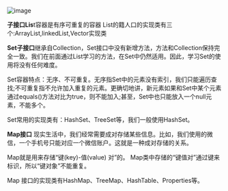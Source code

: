 ![image](https://user-images.githubusercontent.com/65000660/172333120-83a9639c-c79c-42db-bf51-aa440f5e2e24.png)






**子接口Lis**t容器是有序可重复的容器
List的籍人口的实现类有三个:ArrayList,linkedList,Vector实现类

  **Set子接口**继承自Collection，Set接口中没有新增方法，方法和Collection保持完全一致。我们在前面通过List学习的方法，在Set中仍然适用。因此，学习Set的使用将没有任何难度。

 Set容器特点：无序、不可重复。无序指Set中的元素没有索引，我们只能遍历查找;不可重复指不允许加入重复的元素。更确切地讲，新元素如果和Set中某个元素通过equals()方法对比为true，则不能加入;甚至，Set中也只能放入一个null元素，不能多个。

   Set常用的实现类有：HashSet、TreeSet等，我们一般使用HashSet。





**Map接口**
   现实生活中，我们经常需要成对存储某些信息。比如，我们使用的微信，一个手机号只能对应一个微信账户。这就是一种成对存储的关系。

   Map就是用来存储“键(key)-值(value) 对”的。 Map类中存储的“键值对”通过键来标识，所以“键对象”不能重复。

   Map 接口的实现类有HashMap、TreeMap、HashTable、Properties等。
